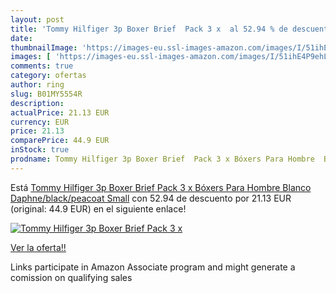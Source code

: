```yaml
---
layout: post
title: 'Tommy Hilfiger 3p Boxer Brief  Pack 3 x  al 52.94 % de descuento'
date: 
thumbnailImage: 'https://images-eu.ssl-images-amazon.com/images/I/51ihE4P9ehL._SL200_.jpg'
images: [ 'https://images-eu.ssl-images-amazon.com/images/I/51ihE4P9ehL._SL200_.jpg' ]
comments: true
category: ofertas
author: ring
slug: B01MY5554R
description:
actualPrice: 21.13 EUR
currency: EUR
price: 21.13
comparePrice: 44.9 EUR
inStock: true
prodname: Tommy Hilfiger 3p Boxer Brief  Pack 3 x Bóxers Para Hombre  Blanco  Daphne/black/peacoat   Small
---
```


Está [Tommy Hilfiger 3p Boxer Brief  Pack 3 x Bóxers Para Hombre  Blanco  Daphne/black/peacoat   Small](https://www.amazon.es/dp/B01MY5554R/?tag=tolees-21) con 52.94 de descuento por 21.13 EUR (original: 44.9 EUR) en el siguiente enlace!

[![Tommy Hilfiger 3p Boxer Brief  Pack 3 x ](https://images-eu.ssl-images-amazon.com/images/I/51ihE4P9ehL._SL200_.jpg)](https://www.amazon.es/dp/B01MY5554R/?tag=tolees-21)

[Ver la oferta!!](https://www.amazon.es/dp/B01MY5554R/?tag=tolees-21)

Links participate in Amazon Associate program and might generate a comission on qualifying sales


